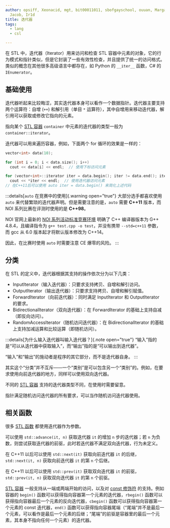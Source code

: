 ```yaml
---
author: opsiff, Xeonacid, mgt, bit00011011, sbofgayschool, ouuan, Margatroid,
  Jacob, Ir1d
title: 迭代器
tags:
  - lang
  - csl

---
```


在 STL 中，迭代器（Iterator）用来访问和检查 STL 容器中元素的对象，它的行为模式和指针类似，但是它封装了一些有效性检查，并且提供了统一的访问格式。类似的概念在其他很多高级语言中都存在，如 Python 的 `__iter__` 函数，C# 的 `IEnumerator`。

## 基础使用

迭代器听起来比较晦涩，其实迭代器本身可以看作一个数据指针。迭代器主要支持两个运算符：自增 (`++`) 和解引用（单目 `*` 运算符），其中自增用来移动迭代器，解引用可以获取或修改它指向的元素。

指向某个 [STL 容器](./container.md)  `container` 中元素的迭代器的类型一般为 `container::iterator`。

迭代器可以用来遍历容器，例如，下面两个 for 循环的效果是一样的：

```cpp
vector<int> data(10);

for (int i = 0; i < data.size(); i++)
  cout << data[i] << endl;  // 使用下标访问元素

for (vector<int>::iterator iter = data.begin(); iter != data.end(); iter++)
  cout << *iter << endl;  // 使用迭代器访问元素
// 在C++11后可以使用 auto iter = data.begin() 来简化上述代码
```

:::details[`auto` 在竞赛中的使用]{.warning open="true"}
大部分选手都喜欢使用 `auto` 来代替繁琐的迭代器声明。但是需要注意的是，`auto` 需要 **C++11** 版本，而 NOI 系列比赛在评测时使用的是 **C++98**。

NOI 官网上最新的 [NOI 系列活动标准竞赛环境](http://www.noi.cn/gynoi/jsgz/2018-08-13/710465.shtml) 明确了 C++ 编译器版本为 G++ 4.8.4，且编译指令为 `g++ test.cpp -o test`，并没有携带 `--std=c++11` 参数，而 gcc 从 6.0 版本起才将默认版本修改为 C++14。

因此，在比赛时使用 `auto` 时需要注意 CE 爆零的风险。
:::

## 分类

在 STL 的定义中，迭代器根据其支持的操作依次分为以下几类：

*   InputIterator（输入迭代器）：只要求支持拷贝、自增和解引访问。
*   OutputIterator（输出迭代器）：只要求支持拷贝、自增和解引赋值。
*   ForwardIterator（向前迭代器）：同时满足 InputIterator 和 OutputIterator 的要求。
*   BidirectionalIterator（双向迭代器）：在 ForwardIterator 的基础上支持自减（即反向访问）。
*   RandomAccessIterator（随机访问迭代器）：在 BidirectionalIterator 的基础上支持加减运算和比较运算（即随机访问）。

:::details[为什么输入迭代器叫输入迭代器？]{.note open="true"}
“输入”指的是“可以从迭代器中获取输入”，而“输出”指的是“可以输出到迭代器”。

“输入”和“输出”的施动者是程序的其它部分，而不是迭代器自身。
:::

其实这个“分类”并不互斥——一个“类别”是可以包含另一个“类别”的。例如，在要求使用向前迭代器的地方，同样可以使用双向迭代器。

不同的 [STL 容器](./container.md) 支持的迭代器类型不同，在使用时需要留意。

指针满足随机访问迭代器的所有要求，可以当作随机访问迭代器使用。

## 相关函数

很多 [STL 函数](./algorithm.md) 都使用迭代器作为参数。

可以使用 `std::advance(it, n)` 获取迭代器 `it` 的增加 `n` 步的迭代器；若 `n` 为负数，则尝试获取迭代器的前驱，此时若迭代器不满足双向迭代器，行为未定义。

在 C++11 以后可以使用 `std::next(it)` 获取向前迭代器 `it` 的后继，`std::next(it, n)` 获取向前迭代器 `it` 的第 `n` 个后继。

在 C++11 以后可以使用 `std::prev(it)` 获取双向迭代器 `it` 的前驱，`std::prev(it, n)` 获取双向迭代器 `it` 的第 `n` 个前驱。

[STL 容器](./container.md) 一般支持从一端或两端开始的访问，以及对 [const 修饰符](../const.md) 的支持。例如容器的 `begin()` 函数可以获得指向容器第一个元素的迭代器，`rbegin()` 函数可以获得指向容器最后一个元素的反向迭代器，`cbegin()` 函数可以获得指向容器第一个元素的 const 迭代器，`end()` 函数可以获得指向容器尾端（“尾端”并不是最后一个元素，可以看作是最后一个元素的后继；“尾端”的前驱是容器里的最后一个元素，其本身不指向任何一个元素）的迭代器。
